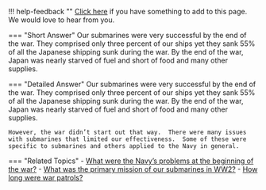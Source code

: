!!! help-feedback ""
    [Click here](https://other.example.com/feedback) if you have something to add to this page. We would love to hear from you.

=== "Short Answer"
    Our submarines were very successful by the end of the war. They comprised only three percent of our ships yet they sank 55% of all the Japanese shipping sunk during the war. By the end of the war, Japan was nearly starved of fuel and short of food and many other supplies.

=== "Detailed Answer"
    Our submarines were very successful by the end of the war.  They comprised only three percent of our ships yet they sank 55% of all the Japanese shipping sunk during the war.  By the end of the war, Japan was nearly starved of fuel and short of food and many other supplies.
    
    However, the war didn’t start out that way.  There were many issues with submarines that limited our effectiveness.  Some of these were specific to submarines and others applied to the Navy in general.

=== "Related Topics"
    - [What were the Navy’s problems at the beginning of the war?](./what-were-the-navys-problems-at-the-beginning-of-the-war.md)
    - [What was the primary mission of our submarines in WW2?](./what-was-the-primary-mission-of-our-submarines-in-ww2.md)
    - [How long were war patrols?](./how-long-were-war-patrols.md)
